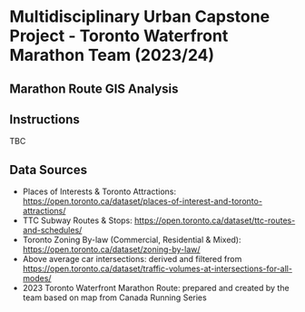 # Multidisciplinary Urban Capstone Project - Toronto Waterfront Marathon Team (2023/24)

## Marathon Route GIS Analysis

## Instructions
TBC

## Data Sources
- Places of Interests & Toronto Attractions: https://open.toronto.ca/dataset/places-of-interest-and-toronto-attractions/
- TTC Subway Routes & Stops: https://open.toronto.ca/dataset/ttc-routes-and-schedules/
- Toronto Zoning By-law (Commercial, Residential & Mixed): https://open.toronto.ca/dataset/zoning-by-law/
- Above average car intersections: derived and filtered from https://open.toronto.ca/dataset/traffic-volumes-at-intersections-for-all-modes/
- 2023 Toronto Waterfront Marathon Route: prepared and created by the team based on map from Canada Running Series
